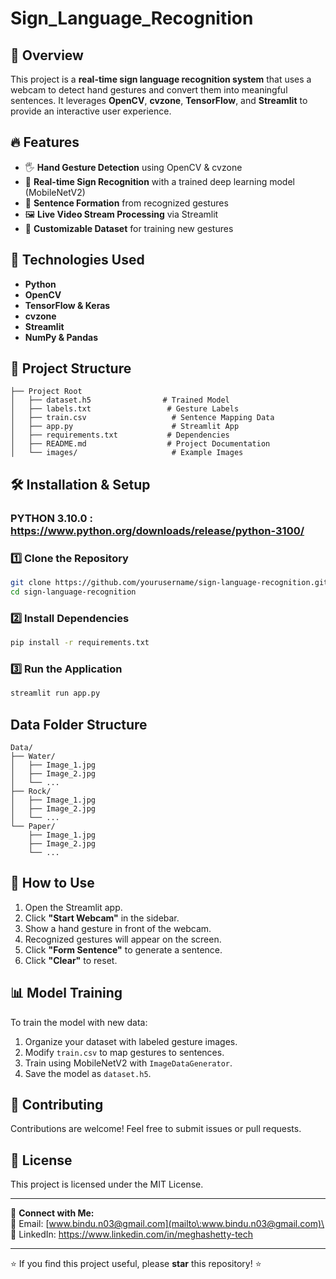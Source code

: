 # Sign_Language_Recognition



## 📌 Overview

This project is a **real-time sign language recognition system** that uses a webcam to detect hand gestures and convert them into meaningful sentences. It leverages **OpenCV**, **cvzone**, **TensorFlow**, and **Streamlit** to provide an interactive user experience.

## 🔥 Features

- 🖐 **Hand Gesture Detection** using OpenCV & cvzone
- 🤖 **Real-time Sign Recognition** with a trained deep learning model (MobileNetV2)
- 📝 **Sentence Formation** from recognized gestures
- 🖼 **Live Video Stream Processing** via Streamlit
- 📄 **Customizable Dataset** for training new gestures

## 🚀 Technologies Used

- **Python**
- **OpenCV**
- **TensorFlow & Keras**
- **cvzone**
- **Streamlit**
- **NumPy & Pandas**

## 📂 Project Structure

```
├── Project Root
│   ├── dataset.h5                # Trained Model
│   ├── labels.txt                 # Gesture Labels
│   ├── train.csv                   # Sentence Mapping Data
│   ├── app.py                      # Streamlit App
│   ├── requirements.txt           # Dependencies
│   ├── README.md                  # Project Documentation
│   └── images/                     # Example Images
```

## 🛠 Installation & Setup

### PYTHON 3.10.0 : https://www.python.org/downloads/release/python-3100/

### 1️⃣ Clone the Repository

```bash
git clone https://github.com/yourusername/sign-language-recognition.git
cd sign-language-recognition
```

### 2️⃣ Install Dependencies

```bash
pip install -r requirements.txt
```

### 3️⃣ Run the Application

```bash
streamlit run app.py
```

## Data Folder Structure
```
Data/
├── Water/
│   ├── Image_1.jpg
│   ├── Image_2.jpg
│   └── ...
├── Rock/
│   ├── Image_1.jpg
│   ├── Image_2.jpg
│   └── ...
└── Paper/
    ├── Image_1.jpg
    ├── Image_2.jpg
    └── ...
```

## 🎯 How to Use

1. Open the Streamlit app.
2. Click **"Start Webcam"** in the sidebar.
3. Show a hand gesture in front of the webcam.
4. Recognized gestures will appear on the screen.
5. Click **"Form Sentence"** to generate a sentence.
6. Click **"Clear"** to reset.

## 📊 Model Training

To train the model with new data:

1. Organize your dataset with labeled gesture images.
2. Modify `train.csv` to map gestures to sentences.
3. Train using MobileNetV2 with `ImageDataGenerator`.
4. Save the model as `dataset.h5`.

## 🤝 Contributing

Contributions are welcome! Feel free to submit issues or pull requests.

## 📜 License

This project is licensed under the MIT License.

---

🔗 **Connect with Me:**\
📧 Email: [www.bindu.n03@gmail.com](mailto\:www.bindu.n03@gmail.com)\
🔗 LinkedIn: https://www.linkedin.com/in/meghashetty-tech

---

⭐ If you find this project useful, please **star** this repository! ⭐
